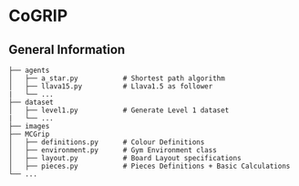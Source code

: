 # CoGRIP

## General Information

    ├── agents                    
    │   ├── a_star.py           # Shortest path algorithm
    │   ├── llava15.py          # Llava1.5 as follower
    |   └── ...
    ├── dataset                 
    │   ├── level1.py           # Generate Level 1 dataset
    |   └── ... 
    ├── images                 
    ├── MCGrip                 
    │   ├── definitions.py      # Colour Definitions
    │   ├── environment.py      # Gym Environment class
    │   ├── layout.py           # Board Layout specifications
    │   ├── pieces.py           # Pieces Definitions + Basic Calculations                     
    └── ...
